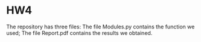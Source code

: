 # HW4

The repository has three files:
The file Modules.py contains the function we used;
The file Report.pdf contains the results we obtained.
